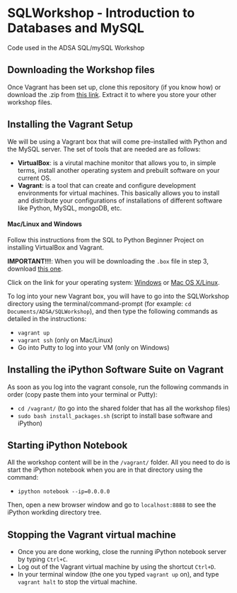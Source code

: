 # SQLWorkshop - Introduction to Databases and MySQL
Code used in the ADSA SQL/mySQL Workshop

## Downloading the Workshop files
Once Vagrant has been set up, clone this repository (if you know how) or download the .zip from [this link](https://github.com/ADSA-UIUC/SQLWorkshop/archive/master.zip). Extract it to where you store your other workshop files.

## Installing the Vagrant Setup
We will be using a Vagrant box that will come pre-installed with Python and the MySQL server. The set of tools that are needed are as follows:
- **VirtualBox**: is a virutal machine monitor that allows you to, in simple terms, install another operating system and prebuilt software on your current OS.
- **Vagrant**: is a tool that can create and configure development environments for virtual machines. This basically allows you to install and distribute your configurations of installations of different software like Python, MySQL, mongoDB, etc.

#### Mac/Linux and Windows
Follow this instructions from the SQL to Python Beginner Project on installing VirtualBox and Vagrant.

**IMPORTANT!!!**: When you will be downloading the `.box` file in step 3, download [this one](https://github.com/ADSA-UIUC/SQLToPython/releases/download/v0.1.0-alpha/vm.box).

Click on the link for your operating system: [Windows](https://github.com/ADSA-UIUC/Resources/blob/master/dev-environment/vagrant/windows-setup.md) or [Mac OS X/Linux](https://github.com/ADSA-UIUC/Resources/blob/master/dev-environment/vagrant/mac-setup.md).

To log into your new Vagrant box, you will have to go into the SQLWorkshop directory using the terminal/command-prompt (for example: `cd Documents/ADSA/SQLWorkshop`), and then type the following commands as detailed in the instructions:
- `vagrant up`
- `vagrant ssh` (only on Mac/Linux)
- Go into Putty to log into your VM (only on Windows)

## Installing the iPython Software Suite on Vagrant
As soon as you log into the vagrant console, run the following commands in order (copy paste them into your terminal or Putty):
- `cd /vagrant/` (to go into the shared folder that has all the workshop files)
- `sudo bash install_packages.sh` (script to install base software and iPython)

## Starting iPython Notebook
All the workshop content will be in the `/vagrant/` folder. All you need to do is start the iPython notebook when you are in that directory using the command:
- `ipython notebook --ip=0.0.0.0`

Then, open a new browser window and go to `localhost:8888` to see the iPython workding directory tree.

## Stopping the Vagrant virtual machine
- Once you are done working, close the running iPython notebook server by typing `Ctrl+C`.
- Log out of the Vagrant virtual machine by using the shortcut `Ctrl+D`.
- In your terminal window (the one you typed `vagrant up` on), and type `vagrant halt` to stop the virtual machine.
